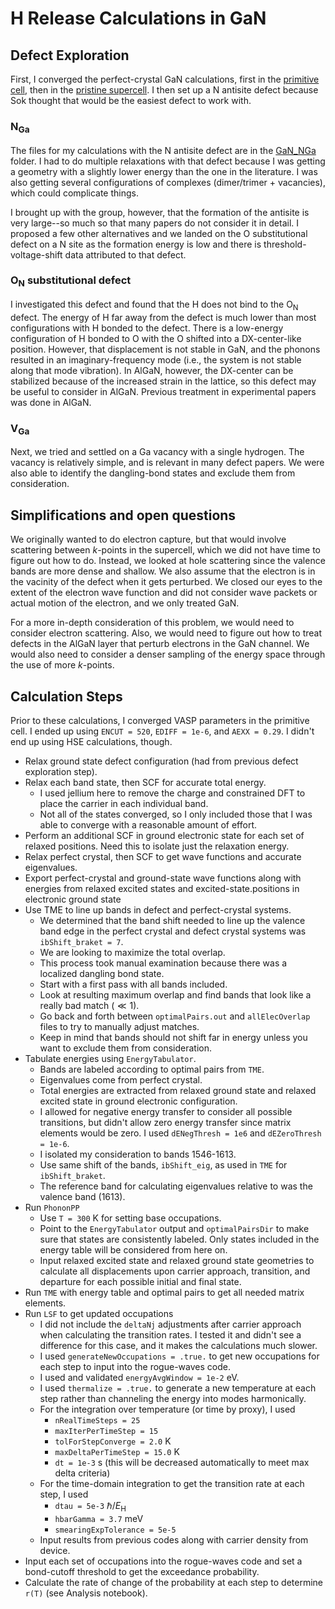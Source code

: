 # H Release Calculations in GaN

## Defect Exploration
First, I converged the perfect-crystal GaN calculations, first in the [primitive cell](./GaN/primitive/), then in the [pristine supercell](./GaN/pristine/). I then set up a N antisite defect because Sok thought that would be the easiest defect to work with. 

### $\text{N}_\text{Ga}$

The files for my calculations with the N antisite defect are in the [GaN_NGa](./GaN_NGa/) folder. I had to do multiple relaxations with that defect because I was getting a geometry with a slightly lower energy than the one in the literature. I was also getting several configurations of complexes (dimer/trimer + vacancies), which could complicate things.

I brought up with the group, however, that the formation of the antisite is very large--so much so that many papers do not consider it in detail. I proposed a few other alternatives and we landed on the O substitutional defect on a N site as the formation energy is low and there is threshold-voltage-shift data attributed to that defect.

### $\text{O}_\text{N}$ substitutional defect

I investigated this defect and found that the H does not bind to the $\text{O}_\text{N}$ defect. The energy of H far away from the defect is much lower than most configurations with H bonded to the defect. There is a low-energy configuration of H bonded to O with the O shifted into a DX-center-like position. However, that displacement is not stable in GaN, and the phonons resulted in an imaginary-frequency mode (i.e., the system is not stable along that mode vibration). In AlGaN, however, the DX-center can be stabilized because of the increased strain in the lattice, so this defect may be useful to consider in AlGaN. Previous treatment in experimental papers was done in AlGaN.

### $\text{V}_\text{Ga}$ 

Next, we tried and settled on a Ga vacancy with a single hydrogen. The vacancy is relatively simple, and is relevant in many defect papers. We were also able to identify the dangling-bond states and exclude them from consideration.

## Simplifications and open questions
We originally wanted to do electron capture, but that would involve scattering between $k$-points in the supercell, which we did not have time to figure out how to do. Instead, we looked at hole scattering since the valence bands are more dense and shallow. We also assume that the electron is in the vacinity of the defect when it gets perturbed. We closed our eyes to the extent of the electron wave function and did not consider wave packets or actual motion of the electron, and we only treated GaN. 

For a more in-depth consideration of this problem, we would need to consider electron scattering. Also, we would need to figure out how to treat defects in the AlGaN layer that perturb electrons in the GaN channel. We would also need to consider a denser sampling of the energy space through the use of more $k$-points. 

## Calculation Steps
Prior to these calculations, I converged VASP parameters in the primitive cell. I ended up using `ENCUT = 520`, `EDIFF = 1e-6`, and `AEXX = 0.29`. I didn't end up using HSE calculations, though. 

* Relax ground state defect configuration (had from previous defect exploration step).
* Relax each band state, then SCF for accurate total energy.
    * I used jellium here to remove the charge and constrained DFT to place the carrier in each individual band.
    * Not all of the states converged, so I only included those that I was able to converge with a reasonable amount of effort.
* Perform an additional SCF in ground electronic state for each set of relaxed positions. Need this to isolate just the relaxation energy.
* Relax perfect crystal, then SCF to get wave functions and accurate eigenvalues.
* Export perfect-crystal and ground-state wave functions along with energies from relaxed excited states and excited-state.positions in electronic ground state
* Use TME to line up bands in defect and perfect-crystal systems.
    * We determined that the band shift needed to line up the valence band edge in the perfect crystal and defect crystal systems was `ibShift_braket = 7`.
    * We are looking to maximize the total overlap.
    * This process took manual examination because there was a localized dangling bond state.
    * Start with a first pass with all bands included. 
    * Look at resulting maximum overlap and find bands that look like a really bad match ($\ll 1$).
    * Go back and forth between `optimalPairs.out` and `allElecOverlap` files to try to manually adjust matches.
    * Keep in mind that bands should not shift far in energy unless you want to exclude them from consideration.
* Tabulate energies using `EnergyTabulator`.
    * Bands are labeled according to optimal pairs from `TME`.
    * Eigenvalues come from perfect crystal.
    * Total energies are extracted from relaxed ground state and relaxed excited state in ground electronic configuration.
    * I allowed for negative energy transfer to consider all possible transitions, but didn't allow zero energy transfer since matrix elements would be zero. I used `dENegThresh = 1e6` and `dEZeroThresh = 1e-6`.
    * I isolated my consideration to bands 1546-1613.
    * Use same shift of the bands, `ibShift_eig`, as used in `TME` for `ibShift_braket`.
    * The reference band for calculating eigenvalues relative to was the valence band (1613).
* Run `PhononPP` 
    * Use `T = 300` K for setting base occupations.
    * Point to the `EnergyTabulator` output and `optimalPairsDir` to make sure that states are consistently labeled. Only states included in the energy table will be considered from here on.
    * Input relaxed excited state and relaxed ground state geometries to calculate all displacements upon carrier approach, transition, and departure for each possible initial and final state.
* Run `TME` with energy table and optimal pairs to get all needed matrix elements.
* Run `LSF` to get updated occupations
    * I did not include the `deltaNj` adjustments after carrier approach when calculating the transition rates. I tested it and didn't see a difference for this case, and it makes the calculations much slower.
    * I used `generateNewOccupations = .true.` to get new occupations for each step to input into the rogue-waves code.
    * I used and validated `energyAvgWindow = 1e-2` eV.
    * I used `thermalize = .true.` to generate a new temperature at each step rather than channeling the energy into modes harmonically.
    * For the integration over temperature (or time by proxy), I used
        * `nRealTimeSteps = 25`
        * `maxIterPerTimeStep = 15`
        * `tolForStepConverge = 2.0` K
        * `maxDeltaPerTimeStep = 15.0` K
        * `dt = 1e-3` s (this will be decreased automatically to meet max delta criteria)
    * For the time-domain integration to get the transition rate at each step, I used
        * `dtau = 5e-3` $\hbar / E_{\text{H}}$
        * `hbarGamma = 3.7` meV
        * `smearingExpTolerance = 5e-5`
    * Input results from previous codes along with carrier density from device.
* Input each set of occupations into the rogue-waves code and set a bond-cutoff threshold to get the exceedance probability.
* Calculate the rate of change of the probability at each step to determine `r(T)` (see Analysis notebook).